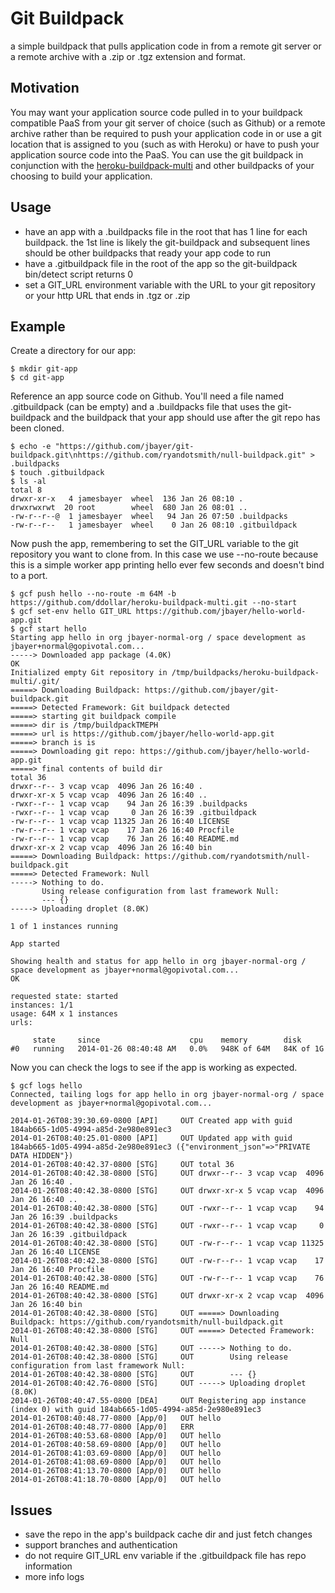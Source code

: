 # Git Buildpack

a simple buildpack that pulls application code in from a remote git server or a remote archive with a .zip or .tgz extension and format.

## Motivation

You may want your application source code pulled in to your buildpack compatible PaaS from your git server of choice (such as Github) or a remote archive rather than be required to push your application code in or use a git location that is assigned to you (such as with Heroku) or have to push your application source code into the PaaS. You can use the git buildpack in conjunction with the [heroku-buildpack-multi](https://github.com/ddollar/heroku-buildpack-multi#heroku-buildpack-multi) and other buildpacks of your choosing to build your application.

## Usage

* have an app with a .buildpacks file in the root that has 1 line for each buildpack. the 1st line is likely the git-buildpack and subsequent lines should be other buildpacks that ready your app code to run
* have a .gitbuildpack file in the root of the app so the git-buildpack bin/detect script returns 0
* set a GIT_URL environment variable with the URL to your git repository or your http URL that ends in .tgz or .zip

## Example

Create a directory for our app:

```
$ mkdir git-app
$ cd git-app
```

Reference an app source code on Github. You'll need a file named .gitbuildpack (can be empty) and a .buildpacks file that uses the git-buildpack and the buildpack that your app should use after the git repo has been cloned.

```
$ echo -e "https://github.com/jbayer/git-buildpack.git\nhttps://github.com/ryandotsmith/null-buildpack.git" > .buildpacks
$ touch .gitbuildpack
$ ls -al
total 8
drwxr-xr-x   4 jamesbayer  wheel  136 Jan 26 08:10 .
drwxrwxrwt  20 root        wheel  680 Jan 26 08:01 ..
-rw-r--r--@  1 jamesbayer  wheel   94 Jan 26 07:50 .buildpacks
-rw-r--r--   1 jamesbayer  wheel    0 Jan 26 08:10 .gitbuildpack
```

Now push the app, remembering to set the GIT_URL variable to the git repository you want to clone from. In this case we use --no-route because this is a simple worker app printing hello ever few seconds and doesn't bind to a port.

```
$ gcf push hello --no-route -m 64M -b https://github.com/ddollar/heroku-buildpack-multi.git --no-start
$ gcf set-env hello GIT_URL https://github.com/jbayer/hello-world-app.git
$ gcf start hello
Starting app hello in org jbayer-normal-org / space development as jbayer+normal@gopivotal.com...
-----> Downloaded app package (4.0K)
OK
Initialized empty Git repository in /tmp/buildpacks/heroku-buildpack-multi/.git/
=====> Downloading Buildpack: https://github.com/jbayer/git-buildpack.git
=====> Detected Framework: Git buildpack detected
=====> starting git buildpack compile
=====> dir is /tmp/buildpackTMEPH
=====> url is https://github.com/jbayer/hello-world-app.git
=====> branch is is
=====> Downloading git repo: https://github.com/jbayer/hello-world-app.git
=====> final contents of build dir
total 36
drwxr--r-- 3 vcap vcap  4096 Jan 26 16:40 .
drwxr-xr-x 5 vcap vcap  4096 Jan 26 16:40 ..
-rwxr--r-- 1 vcap vcap    94 Jan 26 16:39 .buildpacks
-rwxr--r-- 1 vcap vcap     0 Jan 26 16:39 .gitbuildpack
-rw-r--r-- 1 vcap vcap 11325 Jan 26 16:40 LICENSE
-rw-r--r-- 1 vcap vcap    17 Jan 26 16:40 Procfile
-rw-r--r-- 1 vcap vcap    76 Jan 26 16:40 README.md
drwxr-xr-x 2 vcap vcap  4096 Jan 26 16:40 bin
=====> Downloading Buildpack: https://github.com/ryandotsmith/null-buildpack.git
=====> Detected Framework: Null
-----> Nothing to do.
       Using release configuration from last framework Null:
       --- {}
-----> Uploading droplet (8.0K)

1 of 1 instances running

App started

Showing health and status for app hello in org jbayer-normal-org / space development as jbayer+normal@gopivotal.com...
OK

requested state: started
instances: 1/1
usage: 64M x 1 instances
urls:

     state     since                    cpu    memory        disk
#0   running   2014-01-26 08:40:48 AM   0.0%   948K of 64M   84K of 1G
```

Now you can check the logs to see if the app is working as expected.

```
$ gcf logs hello
Connected, tailing logs for app hello in org jbayer-normal-org / space development as jbayer+normal@gopivotal.com...

2014-01-26T08:39:30.69-0800 [API]     OUT Created app with guid 184ab665-1d05-4994-a85d-2e980e891ec3
2014-01-26T08:40:25.01-0800 [API]     OUT Updated app with guid 184ab665-1d05-4994-a85d-2e980e891ec3 ({"environment_json"=>"PRIVATE DATA HIDDEN"})
2014-01-26T08:40:42.37-0800 [STG]     OUT total 36
2014-01-26T08:40:42.38-0800 [STG]     OUT drwxr--r-- 3 vcap vcap  4096 Jan 26 16:40 .
2014-01-26T08:40:42.38-0800 [STG]     OUT drwxr-xr-x 5 vcap vcap  4096 Jan 26 16:40 ..
2014-01-26T08:40:42.38-0800 [STG]     OUT -rwxr--r-- 1 vcap vcap    94 Jan 26 16:39 .buildpacks
2014-01-26T08:40:42.38-0800 [STG]     OUT -rwxr--r-- 1 vcap vcap     0 Jan 26 16:39 .gitbuildpack
2014-01-26T08:40:42.38-0800 [STG]     OUT -rw-r--r-- 1 vcap vcap 11325 Jan 26 16:40 LICENSE
2014-01-26T08:40:42.38-0800 [STG]     OUT -rw-r--r-- 1 vcap vcap    17 Jan 26 16:40 Procfile
2014-01-26T08:40:42.38-0800 [STG]     OUT -rw-r--r-- 1 vcap vcap    76 Jan 26 16:40 README.md
2014-01-26T08:40:42.38-0800 [STG]     OUT drwxr-xr-x 2 vcap vcap  4096 Jan 26 16:40 bin
2014-01-26T08:40:42.38-0800 [STG]     OUT =====> Downloading Buildpack: https://github.com/ryandotsmith/null-buildpack.git
2014-01-26T08:40:42.38-0800 [STG]     OUT =====> Detected Framework: Null
2014-01-26T08:40:42.38-0800 [STG]     OUT -----> Nothing to do.
2014-01-26T08:40:42.38-0800 [STG]     OUT        Using release configuration from last framework Null:
2014-01-26T08:40:42.38-0800 [STG]     OUT        --- {}
2014-01-26T08:40:42.76-0800 [STG]     OUT -----> Uploading droplet (8.0K)
2014-01-26T08:40:47.55-0800 [DEA]     OUT Registering app instance (index 0) with guid 184ab665-1d05-4994-a85d-2e980e891ec3
2014-01-26T08:40:48.77-0800 [App/0]   OUT hello
2014-01-26T08:40:48.77-0800 [App/0]   ERR
2014-01-26T08:40:53.68-0800 [App/0]   OUT hello
2014-01-26T08:40:58.69-0800 [App/0]   OUT hello
2014-01-26T08:41:03.69-0800 [App/0]   OUT hello
2014-01-26T08:41:08.69-0800 [App/0]   OUT hello
2014-01-26T08:41:13.70-0800 [App/0]   OUT hello
2014-01-26T08:41:18.70-0800 [App/0]   OUT hello

```

## Issues

* save the repo in the app's buildpack cache dir and just fetch changes
* support branches and authentication
* do not require GIT_URL env variable if the .gitbuildpack file has repo information
* more info logs
